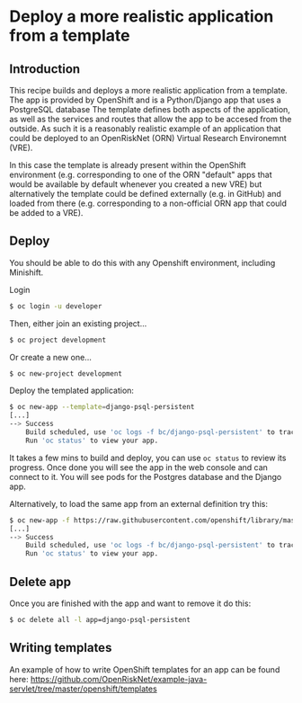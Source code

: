 # Deploy a more realistic application from a template

## Introduction

This recipe builds and deploys a more realistic application from a template. The app is provided by OpenShift and is a Python/Django app
that uses a PostgreSQL database The template defines both aspects of the application, as well as the services and routes that allow the 
app to be accesed from the outside. As such it is a reasonably realistic example of an application that could be deployed to an 
OpenRiskNet (ORN) Virtual Research Environemnt (VRE). 

In this case the template is already present within the OpenShift environment (e.g. corresponding to one of the ORN "default" apps that 
would be available by default whenever you created a new VRE) but alternatively the template could be defined externally (e.g. in GitHub) 
and loaded from there (e.g. corresponding to a non-official ORN app that could be added to a VRE).

## Deploy

You should be able to do this with any Openshift environment, including Minishift. 

Login
```sh
$ oc login -u developer
```

Then, either join an existing project...
```sh
$ oc project development
```

Or create a new one...
```sh
$ oc new-project development
```

Deploy the templated application:
```sh
$ oc new-app --template=django-psql-persistent
[...]
--> Success
    Build scheduled, use 'oc logs -f bc/django-psql-persistent' to track its progress.
    Run 'oc status' to view your app.
```

It takes a few mins to build and deploy, you can use `oc status` to review its
progress. Once done you will see the app in the web console and can connect to it.
You will see pods for the Postgres database and the Django app.

Alternatively, to load the same app from an external definition try this:
```sh
$ oc new-app -f https://raw.githubusercontent.com/openshift/library/master/official/django/templates/django-psql-persistent.json
[...]
--> Success
    Build scheduled, use 'oc logs -f bc/django-psql-persistent' to track its progress.
    Run 'oc status' to view your app.
```

## Delete app

Once you are finished with the app and want to remove it do this:
```sh
$ oc delete all -l app=django-psql-persistent
```

## Writing templates

An example of how to write OpenShift templates for an app can be found here:
https://github.com/OpenRiskNet/example-java-servlet/tree/master/openshift/templates

